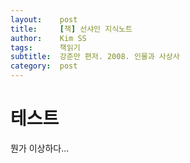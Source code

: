 ```yaml
---
layout:    post
title:     [책] 선샤인 지식노트
author:    Kim SS
tags: 	   책읽기
subtitle:  강준만 편저. 2008. 인물과 사상사
category:  post
---
```




# 테스트

뭔가 이상하다...